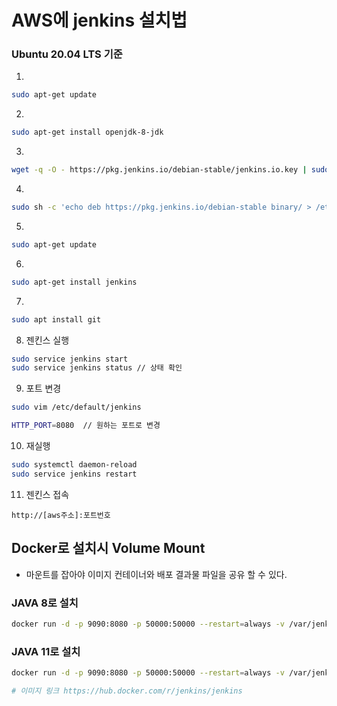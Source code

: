 # AWS에 jenkins 설치법
### Ubuntu 20.04 LTS 기준
1. 
```bash
sudo apt-get update
```
2.
```bash
sudo apt-get install openjdk-8-jdk
```
3.
```bash
wget -q -O - https://pkg.jenkins.io/debian-stable/jenkins.io.key | sudo apt-key add -
```
4.
```bash
sudo sh -c 'echo deb https://pkg.jenkins.io/debian-stable binary/ > /etc/apt/sources.list.d/jenkins.list'
```
5.
```bash
sudo apt-get update
```
6.
```bash
sudo apt-get install jenkins
```
7.
```bash
sudo apt install git
```

8. 젠킨스 실행
```bash
sudo service jenkins start
sudo service jenkins status // 상태 확인
```
9. 포트 변경
```bash
sudo vim /etc/default/jenkins

HTTP_PORT=8080  // 원하는 포트로 변경
```
10. 재실행
```bash
sudo systemctl daemon-reload
sudo service jenkins restart 
```
11. 젠킨스 접속
```
http://[aws주소]:포트번호
```


## Docker로 설치시 Volume Mount
- 마운트를 잡아야 이미지 컨테이너와 배포 결과물 파일을 공유 할 수 있다.
### JAVA 8로 설치
```bash
docker run -d -p 9090:8080 -p 50000:50000 --restart=always -v /var/jenkins:/var/jenkins_home -v /var/run/docker.sock:/var/run/docker.sock --name jenkins -u root jenkins/jenkins
```

### JAVA 11로 설치
```bash
docker run -d -p 9090:8080 -p 50000:50000 --restart=always -v /var/jenkins:/var/jenkins_home -v /var/run/docker.sock:/var/run/docker.sock --name jenkins -u root jenkins/jenkins:lts-jdk1

# 이미지 링크 https://hub.docker.com/r/jenkins/jenkins
```
